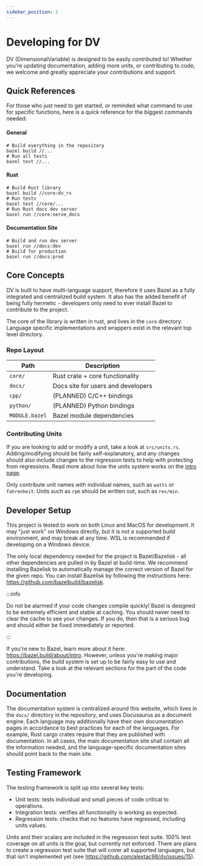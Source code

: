 ```yaml
---
sidebar_position: 1
---
```


# Developing for DV

DV (DimensionalVariable) is designed to be easily contributed to! Whether you're updating documentation, adding more units, or contributing to code, we welcome and greatly appreciate your contributions and support.

## Quick References

For those who just need to get started, or reminded what command to use for specific functions, here is a quick reference for the biggest commands needed:

#### General
```shell
# Build everything in the repository
bazel build //...
# Run all tests
bazel test //...
```

#### Rust

```shell
# Build Rust library
bazel build //core:dv_rs
# Run tests
bazel test //core/...
# Run Rust docs dev server
bazel run //core:serve_docs
```

#### Documentation Site

```shell
# Build and run dev server
bazel run //docs:dev
# Build for production
bazel run //docs:prod
```

## Core Concepts

DV is built to have multi-language support, therefore it uses Bazel as a fully integrated and centralized build system. It also has the added benefit of being fully hermetic - developers only need to ever install Bazel to contribute to the project.

The core of the library is written in rust, and lives in the `core` directory. Language specific implementations and wrappers exist in the relevant top level directory.

### Repo Layout

| Path | Description |
|---|---|
| `core/` | Rust crate + core functionality |
| `docs/` | Docs site for users and developers |
| `cpp/` | (PLANNED) C/C++ bindings |
| `python/` | (PLANNED) Python bindings |
| `MODULE.bazel` | Bazel module dependencies |

### Contributing Units

If you are looking to add or modify a unit, take a look at `src/units.rs`. Adding/modifying should be fairly self-explanatory, and any changes should also include changes to the regression tests to help with protecting from regressions. Read more about how the units system works on the [intro page](../intro.md).

Only contribute unit names with individual names, such as `watts` or `fahrenheit`. Units such as `rpm` should be written out, such as `rev/min`.

## Developer Setup

This project is tested to work on both Linux and MacOS for development. It may "just work" on Windows directly, but it is not a supported build environment, and may break at any time. WSL is recommended if developing on a Windows device.

The only local dependency needed for the project is Bazel/Bazelisk - all other dependencies are pulled in by Bazel at build-time. We recommend installing Bazelisk to automatically manage the correct version of Bazel for the given repo. You can install Bazelisk by following the instructions here: https://github.com/bazelbuild/bazelisk.

:::info

Do not be alarmed if your code changes compile quickly! Bazel is designed to be extremely efficient and stable at caching. You should never need to clear the cache to see your changes. If you do, then that is a serious bug and should either be fixed immediately or reported.

:::

If you're new to Bazel, learn more about it here: https://bazel.build/about/intro. However, unless you're making major contributions, the build system is set up to be fairly easy to use and understand. Take a look at the relevant sections for the part of the code you're developing.

## Documentation

The documentation system is centralized around this website, which lives in the `docs/` directory in the repository, and uses Docusaurus as a document engine. Each language may additionally have their own documentation pages in accordance to best practices for each of the languages. For example, Rust cargo crates require that they are published with documentation. In all cases, the main documentation site shall contain all the information needed, and the language-specific documentation sites should point back to the main site.

## Testing Framework

The testing framework is split up into several key tests:

* Unit tests: tests individual and small pieces of code critical to operations.
* Integration tests: verifies all functionality is working as expected.
* Regression tests: checks that no features have regressed, including units values.

Units and their scalars are included in the regression test suite. 100% test coverage on all units is the goal, but currently not enforced. There are plans to create a regression test suite that will cover all supported languages, but that isn't implemented yet (see https://github.com/alextac98/dv/issues/15).
